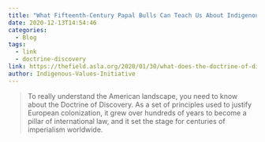```yaml
---
title: "What Fifteenth-Century Papal Bulls Can Teach Us About Indigenous Identity"
date: 2020-12-13T14:54:46
categories:
  - Blog
tags:
  - link
  - doctrine-discovery
link: https://thefield.asla.org/2020/01/30/what-does-the-doctrine-of-discovery-have-to-do-with-environmental-justice/
author: Indigenous-Values-Initiative
---
```

>To really understand the American landscape, you need to know about the Doctrine of Discovery. As a set of principles used to justify European colonization, it grew over hundreds of years to become a pillar of international law, and it set the stage for centuries of imperialism worldwide.
